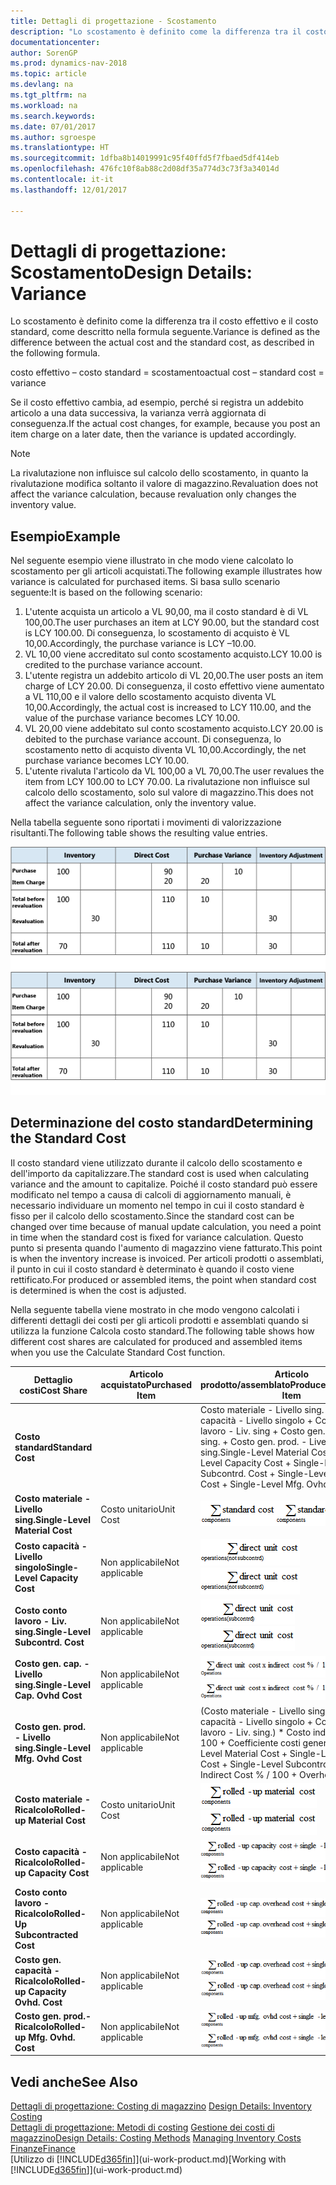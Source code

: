 ```yaml
---
title: Dettagli di progettazione - Scostamento
description: "Lo scostamento è definito come la differenza tra il costo effettivo e il costo standard, come descritto nella formula seguente."
documentationcenter: 
author: SorenGP
ms.prod: dynamics-nav-2018
ms.topic: article
ms.devlang: na
ms.tgt_pltfrm: na
ms.workload: na
ms.search.keywords: 
ms.date: 07/01/2017
ms.author: sgroespe
ms.translationtype: HT
ms.sourcegitcommit: 1dfba8b14019991c95f40ffd5f7fbaed5df414eb
ms.openlocfilehash: 476fc10f8ab88c2d08df35a774d3c73f3a34014d
ms.contentlocale: it-it
ms.lasthandoff: 12/01/2017

---
```

# <a name="design-details-variance"></a><span data-ttu-id="2411b-103">Dettagli di progettazione: Scostamento</span><span class="sxs-lookup"><span data-stu-id="2411b-103">Design Details: Variance</span></span>
<span data-ttu-id="2411b-104">Lo scostamento è definito come la differenza tra il costo effettivo e il costo standard, come descritto nella formula seguente.</span><span class="sxs-lookup"><span data-stu-id="2411b-104">Variance is defined as the difference between the actual cost and the standard cost, as described in the following formula.</span></span>  

 <span data-ttu-id="2411b-105">costo effettivo – costo standard = scostamento</span><span class="sxs-lookup"><span data-stu-id="2411b-105">actual cost – standard cost = variance</span></span>  

 <span data-ttu-id="2411b-106">Se il costo effettivo cambia, ad esempio, perché si registra un addebito articolo a una data successiva, la varianza verrà aggiornata di conseguenza.</span><span class="sxs-lookup"><span data-stu-id="2411b-106">If the actual cost changes, for example, because you post an item charge on a later date, then the variance is updated accordingly.</span></span>  

> [!NOTE]  
>  <span data-ttu-id="2411b-107">La rivalutazione non influisce sul calcolo dello scostamento, in quanto la rivalutazione modifica soltanto il valore di magazzino.</span><span class="sxs-lookup"><span data-stu-id="2411b-107">Revaluation does not affect the variance calculation, because revaluation only changes the inventory value.</span></span>  

## <a name="example"></a><span data-ttu-id="2411b-108">Esempio</span><span class="sxs-lookup"><span data-stu-id="2411b-108">Example</span></span>  
 <span data-ttu-id="2411b-109">Nel seguente esempio viene illustrato in che modo viene calcolato lo scostamento per gli articoli acquistati.</span><span class="sxs-lookup"><span data-stu-id="2411b-109">The following example illustrates how variance is calculated for purchased items.</span></span> <span data-ttu-id="2411b-110">Si basa sullo scenario seguente:</span><span class="sxs-lookup"><span data-stu-id="2411b-110">It is based on the following scenario:</span></span>  

1.  <span data-ttu-id="2411b-111">L'utente acquista un articolo a VL 90,00, ma il costo standard è di VL 100,00.</span><span class="sxs-lookup"><span data-stu-id="2411b-111">The user purchases an item at LCY 90.00, but the standard cost is LCY 100.00.</span></span> <span data-ttu-id="2411b-112">Di conseguenza, lo scostamento di acquisto è VL 10,00.</span><span class="sxs-lookup"><span data-stu-id="2411b-112">Accordingly, the purchase variance is LCY –10.00.</span></span>  
2.  <span data-ttu-id="2411b-113">VL 10,00 viene accreditato sul conto scostamento acquisto.</span><span class="sxs-lookup"><span data-stu-id="2411b-113">LCY 10.00 is credited to the purchase variance account.</span></span>  
3.  <span data-ttu-id="2411b-114">L'utente registra un addebito articolo di VL 20,00.</span><span class="sxs-lookup"><span data-stu-id="2411b-114">The user posts an item charge of LCY 20.00.</span></span> <span data-ttu-id="2411b-115">Di conseguenza, il costo effettivo viene aumentato a VL 110,00 e il valore dello scostamento acquisto diventa VL 10,00.</span><span class="sxs-lookup"><span data-stu-id="2411b-115">Accordingly, the actual cost is increased to LCY 110.00, and the value of the purchase variance becomes LCY 10.00.</span></span>  
4.  <span data-ttu-id="2411b-116">VL 20,00 viene addebitato sul conto scostamento acquisto.</span><span class="sxs-lookup"><span data-stu-id="2411b-116">LCY 20.00 is debited to the purchase variance account.</span></span> <span data-ttu-id="2411b-117">Di conseguenza, lo scostamento netto di acquisto diventa VL 10,00.</span><span class="sxs-lookup"><span data-stu-id="2411b-117">Accordingly, the net purchase variance becomes LCY 10.00.</span></span>  
5.  <span data-ttu-id="2411b-118">L'utente rivaluta l'articolo da VL 100,00 a VL 70,00.</span><span class="sxs-lookup"><span data-stu-id="2411b-118">The user revalues the item from LCY 100.00 to LCY 70.00.</span></span> <span data-ttu-id="2411b-119">La rivalutazione non influisce sul calcolo dello scostamento, solo sul valore di magazzino.</span><span class="sxs-lookup"><span data-stu-id="2411b-119">This does not affect the variance calculation, only the inventory value.</span></span>  

 <span data-ttu-id="2411b-120">Nella tabella seguente sono riportati i movimenti di valorizzazione risultanti.</span><span class="sxs-lookup"><span data-stu-id="2411b-120">The following table shows the resulting value entries.</span></span>  

 <span data-ttu-id="2411b-121">![Calcolo scostamento acquisto](media/design_details_inventory_costing_11_purchase_variance.png "design_details_inventory_costing_11_purchase_variance")</span><span class="sxs-lookup"><span data-stu-id="2411b-121">![Purchase variance calculation](media/design_details_inventory_costing_11_purchase_variance.png "design_details_inventory_costing_11_purchase_variance")</span></span>  

## <a name="determining-the-standard-cost"></a><span data-ttu-id="2411b-122">Determinazione del costo standard</span><span class="sxs-lookup"><span data-stu-id="2411b-122">Determining the Standard Cost</span></span>  
 <span data-ttu-id="2411b-123">Il costo standard viene utilizzato durante il calcolo dello scostamento e dell'importo da capitalizzare.</span><span class="sxs-lookup"><span data-stu-id="2411b-123">The standard cost is used when calculating variance and the amount to capitalize.</span></span> <span data-ttu-id="2411b-124">Poiché il costo standard può essere modificato nel tempo a causa di calcoli di aggiornamento manuali, è necessario individuare un momento nel tempo in cui il costo standard è fisso per il calcolo dello scostamento.</span><span class="sxs-lookup"><span data-stu-id="2411b-124">Since the standard cost can be changed over time because of manual update calculation, you need a point in time when the standard cost is fixed for variance calculation.</span></span> <span data-ttu-id="2411b-125">Questo punto si presenta quando l'aumento di magazzino viene fatturato.</span><span class="sxs-lookup"><span data-stu-id="2411b-125">This point is when the inventory increase is invoiced.</span></span> <span data-ttu-id="2411b-126">Per articoli prodotti o assemblati, il punto in cui il costo standard è determinato è quando il costo viene rettificato.</span><span class="sxs-lookup"><span data-stu-id="2411b-126">For produced or assembled items, the point when standard cost is determined is when the cost is adjusted.</span></span>  

 <span data-ttu-id="2411b-127">Nella seguente tabella viene mostrato in che modo vengono calcolati i differenti dettagli dei costi per gli articoli prodotti e assemblati quando si utilizza la funzione Calcola costo standard.</span><span class="sxs-lookup"><span data-stu-id="2411b-127">The following table shows how different cost shares are calculated for produced and assembled items when you use the Calculate Standard Cost function.</span></span>  

|<span data-ttu-id="2411b-128">Dettaglio costi</span><span class="sxs-lookup"><span data-stu-id="2411b-128">Cost Share</span></span>|<span data-ttu-id="2411b-129">Articolo acquistato</span><span class="sxs-lookup"><span data-stu-id="2411b-129">Purchased Item</span></span>|<span data-ttu-id="2411b-130">Articolo prodotto/assemblato</span><span class="sxs-lookup"><span data-stu-id="2411b-130">Produced/Assembled Item</span></span>|  
|----------------|--------------------|------------------------------|  
|<span data-ttu-id="2411b-131">**Costo standard**</span><span class="sxs-lookup"><span data-stu-id="2411b-131">**Standard Cost**</span></span>||<span data-ttu-id="2411b-132">Costo materiale - Livello sing. + Costo capacità - Livello singolo + Costo conto lavoro - Liv. sing + Costo gen. cap. - Livello sing. + Costo gen. prod. - Livello sing.</span><span class="sxs-lookup"><span data-stu-id="2411b-132">Single-Level Material Cost + Single-Level Capacity Cost + Single-Level Subcontrd. Cost + Single-Level Cap. Ovhd. Cost + Single-Level Mfg. Ovhd. Cost</span></span>|  
|<span data-ttu-id="2411b-133">**Costo materiale - Livello sing.**</span><span class="sxs-lookup"><span data-stu-id="2411b-133">**Single-Level Material Cost**</span></span>|<span data-ttu-id="2411b-134">Costo unitario</span><span class="sxs-lookup"><span data-stu-id="2411b-134">Unit Cost</span></span>|<span data-ttu-id="2411b-135">![Equazione 1](media/design_details_inventory_costing_11_equation_1.png "design_details_inventory_costing_11_equation_1")</span><span class="sxs-lookup"><span data-stu-id="2411b-135">![Equation 1](media/design_details_inventory_costing_11_equation_1.png "design_details_inventory_costing_11_equation_1")</span></span>|  
|<span data-ttu-id="2411b-136">**Costo capacità - Livello singolo**</span><span class="sxs-lookup"><span data-stu-id="2411b-136">**Single-Level Capacity Cost**</span></span>|<span data-ttu-id="2411b-137">Non applicabile</span><span class="sxs-lookup"><span data-stu-id="2411b-137">Not applicable</span></span>|<span data-ttu-id="2411b-138">![Equazione 2](media/design_details_inventory_costing_11_equation_2.png "design_details_inventory_costing_11_equation_2")</span><span class="sxs-lookup"><span data-stu-id="2411b-138">![Equation 2](media/design_details_inventory_costing_11_equation_2.png "design_details_inventory_costing_11_equation_2")</span></span>|  
|<span data-ttu-id="2411b-139">**Costo conto lavoro - Liv. sing.**</span><span class="sxs-lookup"><span data-stu-id="2411b-139">**Single-Level Subcontrd. Cost**</span></span>|<span data-ttu-id="2411b-140">Non applicabile</span><span class="sxs-lookup"><span data-stu-id="2411b-140">Not applicable</span></span>|<span data-ttu-id="2411b-141">![Equazione 3](media/design_details_inventory_costing_11_equation_3.png "design_details_inventory_costing_11_equation_3")</span><span class="sxs-lookup"><span data-stu-id="2411b-141">![Equation 3](media/design_details_inventory_costing_11_equation_3.png "design_details_inventory_costing_11_equation_3")</span></span>|  
|<span data-ttu-id="2411b-142">**Costo gen. cap. - Livello sing.**</span><span class="sxs-lookup"><span data-stu-id="2411b-142">**Single-Level Cap. Ovhd Cost**</span></span>|<span data-ttu-id="2411b-143">Non applicabile</span><span class="sxs-lookup"><span data-stu-id="2411b-143">Not applicable</span></span>|<span data-ttu-id="2411b-144">![Equazione 4](media/design_details_inventory_costing_11_equation_4.png "design_details_inventory_costing_11_equation_4")</span><span class="sxs-lookup"><span data-stu-id="2411b-144">![Equation 4](media/design_details_inventory_costing_11_equation_4.png "design_details_inventory_costing_11_equation_4")</span></span>|  
|<span data-ttu-id="2411b-145">**Costo gen. prod. - Livello sing.**</span><span class="sxs-lookup"><span data-stu-id="2411b-145">**Single-Level Mfg. Ovhd Cost**</span></span>|<span data-ttu-id="2411b-146">Non applicabile</span><span class="sxs-lookup"><span data-stu-id="2411b-146">Not applicable</span></span>|<span data-ttu-id="2411b-147">(Costo materiale - Livello sing. + Costo capacità - Livello singolo + Costo conto lavoro - Liv. sing.) * Costo indiretto % / 100 + Coefficiente costi generali</span><span class="sxs-lookup"><span data-stu-id="2411b-147">(Single-Level Material Cost + Single-Level Capacity Cost + Single-Level Subcontrd. Cost) * Indirect Cost % / 100 + Overhead Rate</span></span>|  
|<span data-ttu-id="2411b-148">**Costo materiale - Ricalcolo**</span><span class="sxs-lookup"><span data-stu-id="2411b-148">**Rolled-up Material Cost**</span></span>|<span data-ttu-id="2411b-149">Costo unitario</span><span class="sxs-lookup"><span data-stu-id="2411b-149">Unit Cost</span></span>|<span data-ttu-id="2411b-150">![Equazione 5](media/design_details_inventory_costing_11_equation_5.png "design_details_inventory_costing_11_equation_5")</span><span class="sxs-lookup"><span data-stu-id="2411b-150">![Equation 5](media/design_details_inventory_costing_11_equation_5.png "design_details_inventory_costing_11_equation_5")</span></span>|  
|<span data-ttu-id="2411b-151">**Costo capacità - Ricalcolo**</span><span class="sxs-lookup"><span data-stu-id="2411b-151">**Rolled-up Capacity Cost**</span></span>|<span data-ttu-id="2411b-152">Non applicabile</span><span class="sxs-lookup"><span data-stu-id="2411b-152">Not applicable</span></span>|<span data-ttu-id="2411b-153">![Equazione 6](media/design_details_inventory_costing_11_equation_6.png "design_details_inventory_costing_11_equation_6")</span><span class="sxs-lookup"><span data-stu-id="2411b-153">![Equation 6](media/design_details_inventory_costing_11_equation_6.png "design_details_inventory_costing_11_equation_6")</span></span>|  
|<span data-ttu-id="2411b-154">**Costo conto lavoro - Ricalcolo**</span><span class="sxs-lookup"><span data-stu-id="2411b-154">**Rolled-Up Subcontracted Cost**</span></span>|<span data-ttu-id="2411b-155">Non applicabile</span><span class="sxs-lookup"><span data-stu-id="2411b-155">Not applicable</span></span>|<span data-ttu-id="2411b-156">![Equazione 7](media/design_details_inventory_costing_11_equation_7.png "design_details_inventory_costing_11_equation_7")</span><span class="sxs-lookup"><span data-stu-id="2411b-156">![Equation 7](media/design_details_inventory_costing_11_equation_7.png "design_details_inventory_costing_11_equation_7")</span></span>|  
|<span data-ttu-id="2411b-157">**Costo gen. capacità - Ricalcolo**</span><span class="sxs-lookup"><span data-stu-id="2411b-157">**Rolled-up Capacity Ovhd. Cost**</span></span>|<span data-ttu-id="2411b-158">Non applicabile</span><span class="sxs-lookup"><span data-stu-id="2411b-158">Not applicable</span></span>|<span data-ttu-id="2411b-159">![Equazione 8](media/design_details_inventory_costing_11_equation_8.png "design_details_inventory_costing_11_equation_8")</span><span class="sxs-lookup"><span data-stu-id="2411b-159">![Equation 8](media/design_details_inventory_costing_11_equation_8.png "design_details_inventory_costing_11_equation_8")</span></span>|  
|<span data-ttu-id="2411b-160">**Costo gen. prod.- Ricalcolo**</span><span class="sxs-lookup"><span data-stu-id="2411b-160">**Rolled-up Mfg. Ovhd. Cost**</span></span>|<span data-ttu-id="2411b-161">Non applicabile</span><span class="sxs-lookup"><span data-stu-id="2411b-161">Not applicable</span></span>|<span data-ttu-id="2411b-162">![Equazione 9](media/design_details_inventory_costing_11_equation_9.png "design_details_inventory_costing_11_equation_9")</span><span class="sxs-lookup"><span data-stu-id="2411b-162">![Equation 9](media/design_details_inventory_costing_11_equation_9.png "design_details_inventory_costing_11_equation_9")</span></span>|  

## <a name="see-also"></a><span data-ttu-id="2411b-163">Vedi anche</span><span class="sxs-lookup"><span data-stu-id="2411b-163">See Also</span></span>  
 <span data-ttu-id="2411b-164">[Dettagli di progettazione: Costing di magazzino](design-details-inventory-costing.md) </span><span class="sxs-lookup"><span data-stu-id="2411b-164">[Design Details: Inventory Costing](design-details-inventory-costing.md) </span></span>  
 <span data-ttu-id="2411b-165">[Dettagli di progettazione: Metodi di costing](design-details-costing-methods.md) [Gestione dei costi di magazzino](finance-manage-inventory-costs.md)</span><span class="sxs-lookup"><span data-stu-id="2411b-165">[Design Details: Costing Methods](design-details-costing-methods.md) [Managing Inventory Costs](finance-manage-inventory-costs.md)</span></span>  
 [<span data-ttu-id="2411b-166">Finanze</span><span class="sxs-lookup"><span data-stu-id="2411b-166">Finance</span></span>](finance.md)  
 <span data-ttu-id="2411b-167">[Utilizzo di [!INCLUDE[d365fin](includes/d365fin_md.md)]](ui-work-product.md)</span><span class="sxs-lookup"><span data-stu-id="2411b-167">[Working with [!INCLUDE[d365fin](includes/d365fin_md.md)]](ui-work-product.md)</span></span>

